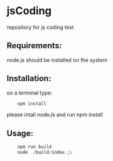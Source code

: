 # jsCoding
repository for js coding test

## Requirements:

node.js should be installed on the system

## Installation:

on a terminal type:

```javascript
    npm install
```
please intall nodeJs and run npm install

## Usage:

```javascript
    npm run build
    node ./build/index.js
```


